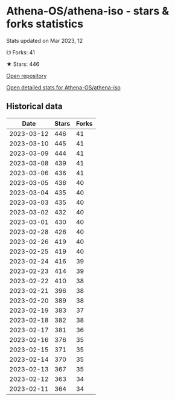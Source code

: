 # Athena-OS/athena-iso - stars & forks statistics

Stats updated on Mar 2023, 12

☋ Forks: 41

★ Stars: 446

[Open repository](https://github.com/Athena-OS/athena-iso)

[Open detailed stats for Athena-OS/athena-iso](https://reviewgithub.com/rep/Athena-OS/athena-iso)

## Historical data
| Date | Stars | Forks |
|------|-------|-------|
| 2023-03-12 | 446 | 41 | 
| 2023-03-10 | 445 | 41 | 
| 2023-03-09 | 444 | 41 | 
| 2023-03-08 | 439 | 41 | 
| 2023-03-06 | 436 | 41 | 
| 2023-03-05 | 436 | 40 | 
| 2023-03-04 | 435 | 40 | 
| 2023-03-03 | 435 | 40 | 
| 2023-03-02 | 432 | 40 | 
| 2023-03-01 | 430 | 40 | 
| 2023-02-28 | 426 | 40 | 
| 2023-02-26 | 419 | 40 | 
| 2023-02-25 | 419 | 40 | 
| 2023-02-24 | 416 | 39 | 
| 2023-02-23 | 414 | 39 | 
| 2023-02-22 | 410 | 38 | 
| 2023-02-21 | 396 | 38 | 
| 2023-02-20 | 389 | 38 | 
| 2023-02-19 | 383 | 37 | 
| 2023-02-18 | 382 | 38 | 
| 2023-02-17 | 381 | 36 | 
| 2023-02-16 | 376 | 35 | 
| 2023-02-15 | 371 | 35 | 
| 2023-02-14 | 370 | 35 | 
| 2023-02-13 | 367 | 35 | 
| 2023-02-12 | 363 | 34 | 
| 2023-02-11 | 364 | 34 | 

